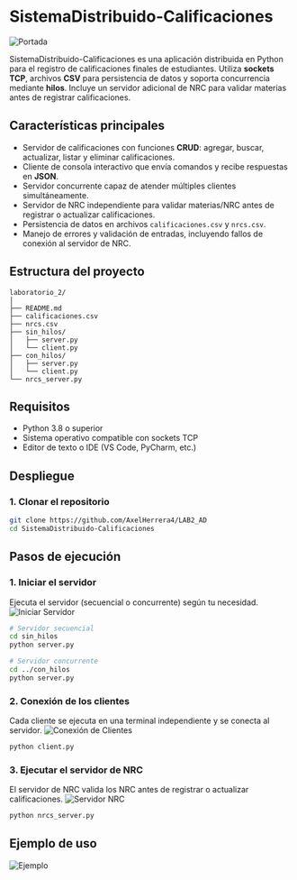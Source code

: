 # SistemaDistribuido-Calificaciones

![Portada](ruta/de/tu/imagen.png)

SistemaDistribuido-Calificaciones es una aplicación distribuida en Python para el registro de calificaciones finales de estudiantes. Utiliza **sockets TCP**, archivos **CSV** para persistencia de datos y soporta concurrencia mediante **hilos**. Incluye un servidor adicional de NRC para validar materias antes de registrar calificaciones.

## Características principales

* Servidor de calificaciones con funciones **CRUD**: agregar, buscar, actualizar, listar y eliminar calificaciones.
* Cliente de consola interactivo que envía comandos y recibe respuestas en **JSON**.
* Servidor concurrente capaz de atender múltiples clientes simultáneamente.
* Servidor de NRC independiente para validar materias/NRC antes de registrar o actualizar calificaciones.
* Persistencia de datos en archivos `calificaciones.csv` y `nrcs.csv`.
* Manejo de errores y validación de entradas, incluyendo fallos de conexión al servidor de NRC.

## Estructura del proyecto

```
laboratorio_2/
│
├── README.md
├── calificaciones.csv
├── nrcs.csv
├── sin_hilos/
│   ├── server.py
│   └── client.py
├── con_hilos/
│   ├── server.py
│   └── client.py
└── nrcs_server.py
```

## Requisitos

* Python 3.8 o superior
* Sistema operativo compatible con sockets TCP
* Editor de texto o IDE (VS Code, PyCharm, etc.)

## Despliegue

### 1. Clonar el repositorio

```bash
git clone https://github.com/AxelHerrera4/LAB2_AD
cd SistemaDistribuido-Calificaciones
```

## Pasos de ejecución

### 1. Iniciar el servidor

Ejecuta el servidor (secuencial o concurrente) según tu necesidad.
![Iniciar Servidor](ruta/de/imagen_servidor.png)

```bash
# Servidor secuencial
cd sin_hilos
python server.py

# Servidor concurrente
cd ../con_hilos
python server.py
```

### 2. Conexión de los clientes

Cada cliente se ejecuta en una terminal independiente y se conecta al servidor.
![Conexión de Clientes](ruta/de/imagen_clientes.png)

```bash
python client.py
```

### 3. Ejecutar el servidor de NRC

El servidor de NRC valida los NRC antes de registrar o actualizar calificaciones.
![Servidor NRC](ruta/de/imagen_nrc.png)

```bash
python nrcs_server.py
```

## Ejemplo de uso

![Ejemplo](ruta/de/otra/imagen.png)

